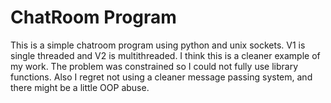 # ChatRoom Program

This is a simple chatroom program using python and unix sockets. V1 is single threaded and V2 is multithreaded. I think this is a cleaner example of my work. The problem was constrained so I could not fully use library functions. Also I regret not using a cleaner message passing system, and there might be a little OOP abuse.